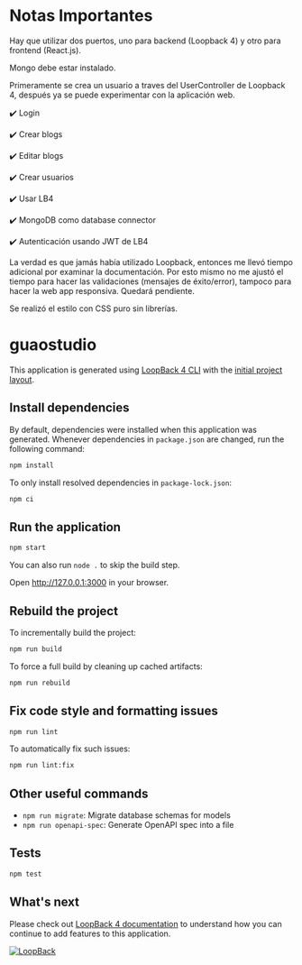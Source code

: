 # Notas Importantes
Hay que utilizar dos puertos, uno para backend (Loopback 4) y otro para frontend (React.js).

Mongo debe estar instalado.

Primeramente se crea un usuario a traves del UserController de Loopback 4, después ya se puede experimentar con la aplicación web.

✔️ Login

✔️ Crear blogs

✔️ Editar blogs

✔️ Crear usuarios

✔️ Usar LB4

✔️ MongoDB como database connector

✔️ Autenticación usando JWT de LB4

La verdad es que jamás había utilizado Loopback, entonces me llevó tiempo adicional por examinar la documentación.
Por esto mismo no me ajustó el tiempo para hacer las validaciones (mensajes de éxito/error), tampoco para hacer la web app responsiva. Quedará pendiente.

Se realizó el estilo con CSS puro sin librerías.


# guaostudio

This application is generated using [LoopBack 4 CLI](https://loopback.io/doc/en/lb4/Command-line-interface.html) with the
[initial project layout](https://loopback.io/doc/en/lb4/Loopback-application-layout.html).

## Install dependencies

By default, dependencies were installed when this application was generated.
Whenever dependencies in `package.json` are changed, run the following command:

```sh
npm install
```

To only install resolved dependencies in `package-lock.json`:

```sh
npm ci
```

## Run the application

```sh
npm start
```

You can also run `node .` to skip the build step.

Open http://127.0.0.1:3000 in your browser.

## Rebuild the project

To incrementally build the project:

```sh
npm run build
```

To force a full build by cleaning up cached artifacts:

```sh
npm run rebuild
```

## Fix code style and formatting issues

```sh
npm run lint
```

To automatically fix such issues:

```sh
npm run lint:fix
```

## Other useful commands

- `npm run migrate`: Migrate database schemas for models
- `npm run openapi-spec`: Generate OpenAPI spec into a file

## Tests

```sh
npm test
```

## What's next

Please check out [LoopBack 4 documentation](https://loopback.io/doc/en/lb4/) to
understand how you can continue to add features to this application.

[![LoopBack](https://github.com/strongloop/loopback-next/raw/master/docs/site/imgs/branding/Powered-by-LoopBack-Badge-(blue)-@2x.png)](http://loopback.io/)

